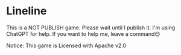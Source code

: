 # Lineline
This is a NOT PUBLISH game. Please wait until I publish it. I'm using ChatGPT for help. If you want to help me, leave a command😊

Notice: This game is Licensed with Apache v2.0
